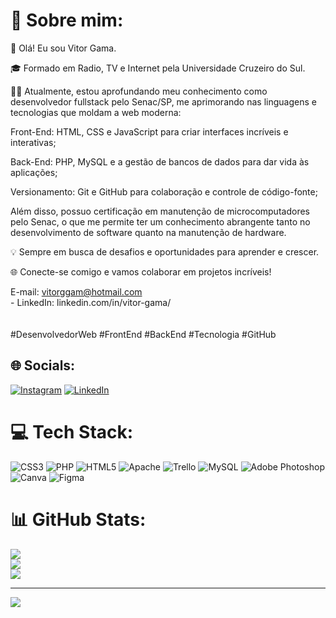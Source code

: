 # 💫 Sobre mim:

👋 Olá! Eu sou Vitor Gama.

🎓 Formado em Radio, TV e Internet pela Universidade Cruzeiro do Sul.

👨‍💻 Atualmente, estou aprofundando meu conhecimento como desenvolvedor fullstack pelo Senac/SP, me aprimorando nas linguagens e tecnologias que moldam a web moderna:

Front-End: HTML, CSS e JavaScript para criar interfaces incríveis e interativas;

Back-End: PHP, MySQL e a gestão de bancos de dados para dar vida às aplicações;

Versionamento: Git e GitHub para colaboração e controle de código-fonte;

Além disso, possuo certificação em manutenção de microcomputadores pelo Senac, o que me permite ter um conhecimento abrangente tanto no desenvolvimento de software quanto na manutenção de hardware.

💡 Sempre em busca de desafios e oportunidades para aprender e crescer.

🌐 Conecte-se comigo e vamos colaborar em projetos incríveis!

E-mail: vitorggam@hotmail.com<br>- LinkedIn: linkedin.com/in/vitor-gama/<br><br><br>#DesenvolvedorWeb #FrontEnd #BackEnd #Tecnologia #GitHub


## 🌐 Socials:
[![Instagram](https://img.shields.io/badge/Instagram-%23E4405F.svg?logo=Instagram&logoColor=white)](https://instagram.com/https://www.instagram.com/vitor_gama1980/) [![LinkedIn](https://img.shields.io/badge/LinkedIn-%230077B5.svg?logo=linkedin&logoColor=white)](https://linkedin.com/in/linkedin.com/in/vitor-gama) 

# 💻 Tech Stack:
![CSS3](https://img.shields.io/badge/css3-%231572B6.svg?style=for-the-badge&logo=css3&logoColor=white) ![PHP](https://img.shields.io/badge/php-%23777BB4.svg?style=for-the-badge&logo=php&logoColor=white) ![HTML5](https://img.shields.io/badge/html5-%23E34F26.svg?style=for-the-badge&logo=html5&logoColor=white) ![Apache](https://img.shields.io/badge/apache-%23D42029.svg?style=for-the-badge&logo=apache&logoColor=white) ![Trello](https://img.shields.io/badge/Trello-%23026AA7.svg?style=for-the-badge&logo=Trello&logoColor=white) ![MySQL](https://img.shields.io/badge/mysql-%2300f.svg?style=for-the-badge&logo=mysql&logoColor=white) ![Adobe Photoshop](https://img.shields.io/badge/adobephotoshop-%2331A8FF.svg?style=for-the-badge&logo=adobephotoshop&logoColor=white) ![Canva](https://img.shields.io/badge/Canva-%2300C4CC.svg?style=for-the-badge&logo=Canva&logoColor=white) 	![Figma](https://img.shields.io/badge/figma-%23F24E1E.svg?style=for-the-badge&logo=figma&logoColor=white)
# 📊 GitHub Stats:
![](https://github-readme-stats.vercel.app/api?username=VitorGGama&theme=dark&hide_border=false&include_all_commits=true&count_private=true)<br/>
![](https://github-readme-streak-stats.herokuapp.com/?user=VitorGGama&theme=dark&hide_border=false)<br/>
![](https://github-readme-stats.vercel.app/api/top-langs/?username=VitorGGama&theme=dark&hide_border=false&include_all_commits=true&count_private=true&layout=compact)

---
[![](https://visitcount.itsvg.in/api?id=VitorGGama&icon=0&color=0)](https://visitcount.itsvg.in)

<!-- Proudly created with GPRM ( https://gprm.itsvg.in ) -->
